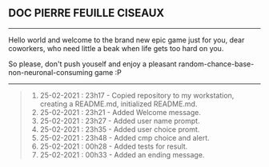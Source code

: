 ## DOC PIERRE FEUILLE CISEAUX

-----

Hello world and welcome to the brand new epic game just for you, dear coworkers, who need little a beak when life gets too hard on you.

So please, don't push youself and enjoy a pleasant random-chance-base-non-neuronal-consuming game :P

-----

> 1. 25-02-2021 : 23h17 - Copied repository to my workstation, creating a README.md, initialized README.md.
> 2. 25-02-2021 : 23h21 - Added Welcome message.
> 3. 25-02-2021 : 23h27 - Added user name prompt.
> 4. 25-02-2021 : 23h35 - Added user choice promt.
> 5. 25-02-2021 : 23h48 - Added cmp choice and alert.
> 6. 25-02-2021 : 00h28 - Added tests for result.
> 7. 25-02-2021 : 00h33 - Added an ending message.
